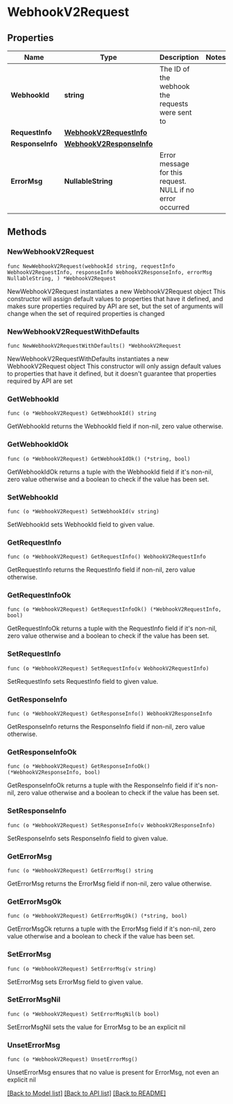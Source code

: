 # WebhookV2Request

## Properties

Name | Type | Description | Notes
------------ | ------------- | ------------- | -------------
**WebhookId** | **string** | The ID of the webhook the requests were sent to | 
**RequestInfo** | [**WebhookV2RequestInfo**](WebhookV2RequestInfo.md) |  | 
**ResponseInfo** | [**WebhookV2ResponseInfo**](WebhookV2ResponseInfo.md) |  | 
**ErrorMsg** | **NullableString** | Error message for this request. NULL if no error occurred | 

## Methods

### NewWebhookV2Request

`func NewWebhookV2Request(webhookId string, requestInfo WebhookV2RequestInfo, responseInfo WebhookV2ResponseInfo, errorMsg NullableString, ) *WebhookV2Request`

NewWebhookV2Request instantiates a new WebhookV2Request object
This constructor will assign default values to properties that have it defined,
and makes sure properties required by API are set, but the set of arguments
will change when the set of required properties is changed

### NewWebhookV2RequestWithDefaults

`func NewWebhookV2RequestWithDefaults() *WebhookV2Request`

NewWebhookV2RequestWithDefaults instantiates a new WebhookV2Request object
This constructor will only assign default values to properties that have it defined,
but it doesn't guarantee that properties required by API are set

### GetWebhookId

`func (o *WebhookV2Request) GetWebhookId() string`

GetWebhookId returns the WebhookId field if non-nil, zero value otherwise.

### GetWebhookIdOk

`func (o *WebhookV2Request) GetWebhookIdOk() (*string, bool)`

GetWebhookIdOk returns a tuple with the WebhookId field if it's non-nil, zero value otherwise
and a boolean to check if the value has been set.

### SetWebhookId

`func (o *WebhookV2Request) SetWebhookId(v string)`

SetWebhookId sets WebhookId field to given value.


### GetRequestInfo

`func (o *WebhookV2Request) GetRequestInfo() WebhookV2RequestInfo`

GetRequestInfo returns the RequestInfo field if non-nil, zero value otherwise.

### GetRequestInfoOk

`func (o *WebhookV2Request) GetRequestInfoOk() (*WebhookV2RequestInfo, bool)`

GetRequestInfoOk returns a tuple with the RequestInfo field if it's non-nil, zero value otherwise
and a boolean to check if the value has been set.

### SetRequestInfo

`func (o *WebhookV2Request) SetRequestInfo(v WebhookV2RequestInfo)`

SetRequestInfo sets RequestInfo field to given value.


### GetResponseInfo

`func (o *WebhookV2Request) GetResponseInfo() WebhookV2ResponseInfo`

GetResponseInfo returns the ResponseInfo field if non-nil, zero value otherwise.

### GetResponseInfoOk

`func (o *WebhookV2Request) GetResponseInfoOk() (*WebhookV2ResponseInfo, bool)`

GetResponseInfoOk returns a tuple with the ResponseInfo field if it's non-nil, zero value otherwise
and a boolean to check if the value has been set.

### SetResponseInfo

`func (o *WebhookV2Request) SetResponseInfo(v WebhookV2ResponseInfo)`

SetResponseInfo sets ResponseInfo field to given value.


### GetErrorMsg

`func (o *WebhookV2Request) GetErrorMsg() string`

GetErrorMsg returns the ErrorMsg field if non-nil, zero value otherwise.

### GetErrorMsgOk

`func (o *WebhookV2Request) GetErrorMsgOk() (*string, bool)`

GetErrorMsgOk returns a tuple with the ErrorMsg field if it's non-nil, zero value otherwise
and a boolean to check if the value has been set.

### SetErrorMsg

`func (o *WebhookV2Request) SetErrorMsg(v string)`

SetErrorMsg sets ErrorMsg field to given value.


### SetErrorMsgNil

`func (o *WebhookV2Request) SetErrorMsgNil(b bool)`

 SetErrorMsgNil sets the value for ErrorMsg to be an explicit nil

### UnsetErrorMsg
`func (o *WebhookV2Request) UnsetErrorMsg()`

UnsetErrorMsg ensures that no value is present for ErrorMsg, not even an explicit nil

[[Back to Model list]](../README.md#documentation-for-models) [[Back to API list]](../README.md#documentation-for-api-endpoints) [[Back to README]](../README.md)


